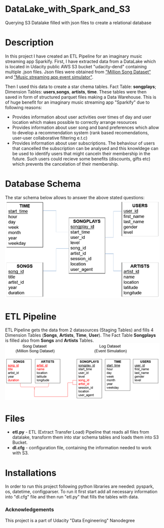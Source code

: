 # DataLake_with_Spark_and_S3
Querying S3 Datalake filled with json files to create a relational database

# Description
In this project I have created an ETL Pipeline for an imaginary music streaming app Sparkify.
First, I have extracted data from a DataLake which is located in Udacity public AWS S3 bucket "udacity-dend" containing multiple .json files. Json files were obtained from ["Million Song Dataset"](http://millionsongdataset.com/) and ["Music streaming app event simulator"](https://github.com/Interana/eventsim). 

Then I used this data to create a star chema tables. Fact Table: **songplays**; Dimension Tables: **users**,**songs**, **artists**, **time**. These tables were then saved in form of structured parquet files making a Data Warehouse. This is of huge benefit for an imaginary music streaming app "Sparkify" due to following reasons:
* Provides information about user activities over times of day and user location which makes possible to correctly arrange resources
* Provides information about user song and band preferences which allow to develop a recommendation system (rank based recomendations, user-user collaborative filtering e.t.c)
* Provides information about user subscriptions. The behaviour of users that cancelled the subscription can be analysed and this knowldege can be used to identify users that might canceln their membership in the future. Such users could recieve some benefits (discounts, gifts etc) which prevents the cancelation of their membership. 

# Database Schema 
The star schema below allows to answer the above stated questions:
![](https://github.com/kondrash2206/DataLake_with_Spark_and_S3/blob/master/schema.png)

# ETL Pipeline
ETL Pipeline gets the data from 2 datasources (Staging Tables) and fills 4 Dimension Tables (**Songs**, **Artists**, **Time**, **User**). The Fact Table **Songplays** is filled also from **Songs** and **Artists** Tables.
![](https://github.com/kondrash2206/Data_Modeling_with_Postgres/blob/master/ETL.png)

# Files
* **etl.py** - ETL (Extract Transfer Load) Pipeline that reads all files from datalake, transform them into star schema tables and loads them into S3 Bucket.
* **dl.cfg** - configuration file, containing the information needed to work with S3. 

# Installations
In order to run this project following python libraries are needed: pyspark, os, datetime, configparser. To run it first start add all necessary information into "dl.cfg" file and then run "etl.py" that fills the tables with data. 

### Acknowledgements
This project is a part of Udacity "Data Engineering" Nanodegree
